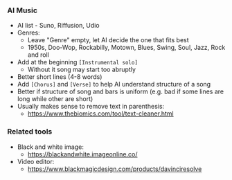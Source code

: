 ### AI Music
* AI list - Suno, Riffusion, Udio
* Genres:
  * Leave "Genre" empty, let AI decide the one that fits best
  * 1950s, Doo-Wop, Rockabilly, Motown, Blues, Swing, Soul, Jazz, Rock and roll
* Add at the beginning `[Instrumental solo]`
  * Without it song may start too abruptly
* Better short lines (4-8 words)
* Add `[Chorus]` and `[Verse]` to help AI understand structure of a song
* Better if structure of song and bars is uniform (e.g. bad if some lines are long while other are short)
* Usually makes sense to remove text in parenthesis:
  * https://www.thebiomics.com/tool/text-cleaner.html

### Related tools
* Black and white image:
  * https://blackandwhite.imageonline.co/
* Video editor:
  * https://www.blackmagicdesign.com/products/davinciresolve
